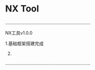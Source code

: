 # NX Tool
...................................................................

NX工具v1.0.0

1.基础框架搭建完成

2.

...................................................................
